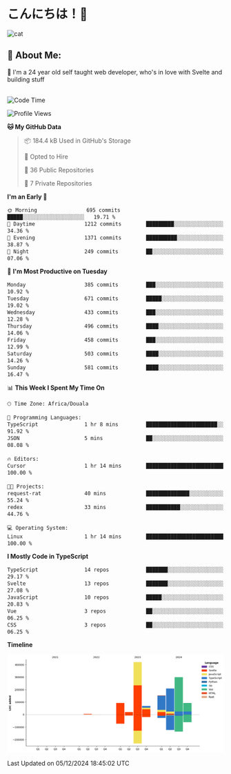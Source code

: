 

# こんにちは！🙂  
![cat](https://github.com/michaelnji/michaelnji/assets/73862378/606e99e9-2c18-4853-8722-991e4af8eae6)

## 💫 About Me:
🙂 I'm a 24 year old self taught web developer, who's in love with Svelte and building stuff <br><br>

<!--START_SECTION:waka-->
![Code Time](http://img.shields.io/badge/Code%20Time-1%2C200%20hrs%2042%20mins-blue)

![Profile Views](http://img.shields.io/badge/Profile%20Views-0-blue)

**🐱 My GitHub Data** 

> 📦 184.4 kB Used in GitHub's Storage 
 > 
> 💼 Opted to Hire
 > 
> 📜 36 Public Repositories 
 > 
> 🔑 7 Private Repositories 
 > 
**I'm an Early 🐤** 

```text
🌞 Morning                695 commits         █████░░░░░░░░░░░░░░░░░░░░   19.71 % 
🌆 Daytime                1212 commits        █████████░░░░░░░░░░░░░░░░   34.36 % 
🌃 Evening                1371 commits        ██████████░░░░░░░░░░░░░░░   38.87 % 
🌙 Night                  249 commits         ██░░░░░░░░░░░░░░░░░░░░░░░   07.06 % 
```
📅 **I'm Most Productive on Tuesday** 

```text
Monday                   385 commits         ███░░░░░░░░░░░░░░░░░░░░░░   10.92 % 
Tuesday                  671 commits         █████░░░░░░░░░░░░░░░░░░░░   19.02 % 
Wednesday                433 commits         ███░░░░░░░░░░░░░░░░░░░░░░   12.28 % 
Thursday                 496 commits         ████░░░░░░░░░░░░░░░░░░░░░   14.06 % 
Friday                   458 commits         ███░░░░░░░░░░░░░░░░░░░░░░   12.99 % 
Saturday                 503 commits         ████░░░░░░░░░░░░░░░░░░░░░   14.26 % 
Sunday                   581 commits         ████░░░░░░░░░░░░░░░░░░░░░   16.47 % 
```


📊 **This Week I Spent My Time On** 

```text
🕑︎ Time Zone: Africa/Douala

💬 Programming Languages: 
TypeScript               1 hr 8 mins         ███████████████████████░░   91.92 % 
JSON                     5 mins              ██░░░░░░░░░░░░░░░░░░░░░░░   08.08 % 

🔥 Editors: 
Cursor                   1 hr 14 mins        █████████████████████████   100.00 % 

🐱‍💻 Projects: 
request-rat              40 mins             ██████████████░░░░░░░░░░░   55.24 % 
redex                    33 mins             ███████████░░░░░░░░░░░░░░   44.76 % 

💻 Operating System: 
Linux                    1 hr 14 mins        █████████████████████████   100.00 % 
```

**I Mostly Code in TypeScript** 

```text
TypeScript               14 repos            ███████░░░░░░░░░░░░░░░░░░   29.17 % 
Svelte                   13 repos            ███████░░░░░░░░░░░░░░░░░░   27.08 % 
JavaScript               10 repos            █████░░░░░░░░░░░░░░░░░░░░   20.83 % 
Vue                      3 repos             ██░░░░░░░░░░░░░░░░░░░░░░░   06.25 % 
CSS                      3 repos             ██░░░░░░░░░░░░░░░░░░░░░░░   06.25 % 
```



**Timeline**

![Lines of Code chart](https://raw.githubusercontent.com/michaelnji/michaelnji/main/assets/bar_graph.png)


 Last Updated on 05/12/2024 18:45:02 UTC
<!--END_SECTION:waka-->
